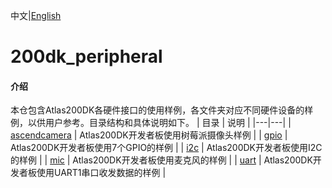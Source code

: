 中文|[English](README.md)

# 200dk_peripheral

#### 介绍
本仓包含Atlas200DK各硬件接口的使用样例，各文件夹对应不同硬件设备的样例，以供用户参考。目录结构和具体说明如下。
| 目录  | 说明  |
|---|---|
| [ascendcamera](./ascendcamera)  | Atlas200DK开发者板使用树莓派摄像头样例  |
| [gpio](./gpio)  | Atlas200DK开发者板使用7个GPIO的样例  |
| [i2c](./i2c)  | Atlas200DK开发者板使用I2C的样例  |
| [mic](./mic)  | Atlas200DK开发者板使用麦克风的样例  |
| [uart](./uart)  | Atlas200DK开发者板使用UART1串口收发数据的样例  | 


